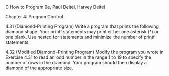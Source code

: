 C How to Program 9e, Paul Deitel, Harvey Deitel

Chapter 4: Program Control

4.31 (Diamond-Printing Program) Write a program that prints the following diamond shape. Your printf statements may print either one asterisk (*) or one blank. Use nested for statements and minimize the number of printf statements.

4.32 (Modified Diamond-Printing Program) Modify the program you wrote in Exercise 4.31 to read an odd number in the range 1 to 19 to specify the number of rows in the diamond. Your program should then display a diamond of the appropriate size.
